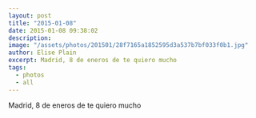 ```yaml
---
layout: post
title: "2015-01-08"
date: 2015-01-08 09:38:02
description: 
image: "/assets/photos/201501/28f7165a1852595d3a537b7bf033f0b1.jpg"
author: Elise Plain
excerpt: Madrid, 8 de eneros de te quiero mucho
tags: 
  - photos
  - all
---
```


Madrid, 8 de eneros de te quiero mucho
<p></p>
